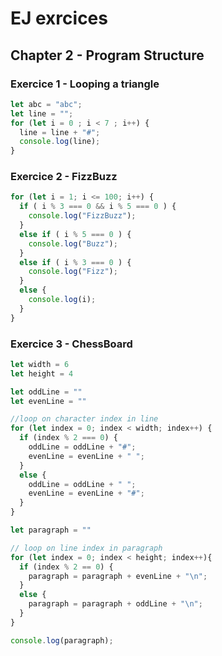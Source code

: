 # EJ exrcices

## Chapter 2 - Program Structure

### Exercice 1 - Looping a triangle

```javascript
let abc = "abc";
let line = "";
for (let i = 0 ; i < 7 ; i++) {
  line = line + "#";
  console.log(line);
}
```

### Exercice 2 - FizzBuzz

```javascript
for (let i = 1; i <= 100; i++) {
  if ( i % 3 === 0 && i % 5 === 0 ) {
    console.log("FizzBuzz");   
  }
  else if ( i % 5 === 0 ) {
    console.log("Buzz");
  }
  else if ( i % 3 === 0 ) {
    console.log("Fizz");
  }
  else {
    console.log(i);
  }
}
```

### Exercice 3 - ChessBoard

```javascript
let width = 6
let height = 4

let oddLine = ""
let evenLine = ""

//loop on character index in line
for (let index = 0; index < width; index++) {
  if (index % 2 === 0) {
    oddLine = oddLine + "#";
    evenLine = evenLine + " ";
  }
  else {
    oddLine = oddLine + " ";
    evenLine = evenLine + "#";
  }
}

let paragraph = ""

// loop on line index in paragraph
for (let index = 0; index < height; index++){
  if (index % 2 == 0) {
    paragraph = paragraph + evenLine + "\n"; 
  }
  else {
    paragraph = paragraph + oddLine + "\n";
  }
}

console.log(paragraph);
```

